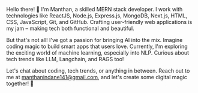 Hello there! 👋 I'm Manthan, a skilled MERN stack developer. I work with technologies like ReactJS, Node.js, Express.js, MongoDB, Next.js, HTML, CSS, JavaScript, Git, and GitHub. Crafting user-friendly web applications is my jam – making tech both functional and beautiful.

But that's not all! I've got a passion for bringing AI into the mix. Imagine coding magic to build smart apps that users love. Currently, I'm exploring the exciting world of machine learning, especially into NLP. Curious about tech trends like LLM, Langchain, and RAGS too!

Let's chat about coding, tech trends, or anything in between. Reach out to me at manthanindane141@gmail.com, and let's create some digital magic together! 🚀
